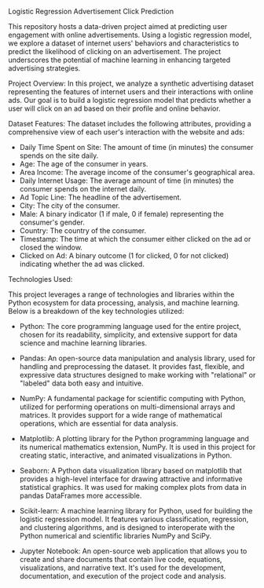 Logistic Regression Advertisement Click Prediction

This repository hosts a data-driven project aimed at predicting user engagement with online advertisements. Using a logistic regression model, we explore a dataset of internet users' behaviors and characteristics to predict the likelihood of clicking on an advertisement. The project underscores the potential of machine learning in enhancing targeted advertising strategies.

Project Overview:
In this project, we analyze a synthetic advertising dataset representing the features of internet users and their interactions with online ads. Our goal is to build a logistic regression model that predicts whether a user will click on an ad based on their profile and online behavior.

Dataset Features:
The dataset includes the following attributes, providing a comprehensive view of each user's interaction with the website and ads:

- Daily Time Spent on Site: The amount of time (in minutes) the consumer spends on the site daily.
- Age: The age of the consumer in years.
- Area Income: The average income of the consumer's geographical area.
- Daily Internet Usage: The average amount of time (in minutes) the consumer spends on the internet daily.
- Ad Topic Line: The headline of the advertisement.
- City: The city of the consumer.
- Male: A binary indicator (1 if male, 0 if female) representing the consumer's gender.
- Country: The country of the consumer.
- Timestamp: The time at which the consumer either clicked on the ad or closed the window.
- Clicked on Ad: A binary outcome (1 for clicked, 0 for not clicked) indicating whether the ad was clicked.

Technologies Used:

This project leverages a range of technologies and libraries within the Python ecosystem for data processing, analysis, and machine learning. Below is a breakdown of the key technologies utilized:

- Python: The core programming language used for the entire project, chosen for its readability, simplicity, and extensive support for data science and machine learning libraries.

- Pandas: An open-source data manipulation and analysis library, used for handling and preprocessing the dataset. It provides fast, flexible, and expressive data structures designed to make working with "relational" or "labeled" data both easy and intuitive.

- NumPy: A fundamental package for scientific computing with Python, utilized for performing operations on multi-dimensional arrays and matrices. It provides support for a wide range of mathematical operations, which are essential for data analysis.

- Matplotlib: A plotting library for the Python programming language and its numerical mathematics extension, NumPy. It is used in this project for creating static, interactive, and animated visualizations in Python.

- Seaborn: A Python data visualization library based on matplotlib that provides a high-level interface for drawing attractive and informative statistical graphics. It was used for making complex plots from data in pandas DataFrames more accessible.

- Scikit-learn: A machine learning library for Python, used for building the logistic regression model. It features various classification, regression, and clustering algorithms, and is designed to interoperate with the Python numerical and scientific libraries NumPy and SciPy.

- Jupyter Notebook: An open-source web application that allows you to create and share documents that contain live code, equations, visualizations, and narrative text. It's used for the development, documentation, and execution of the project code and analysis.
